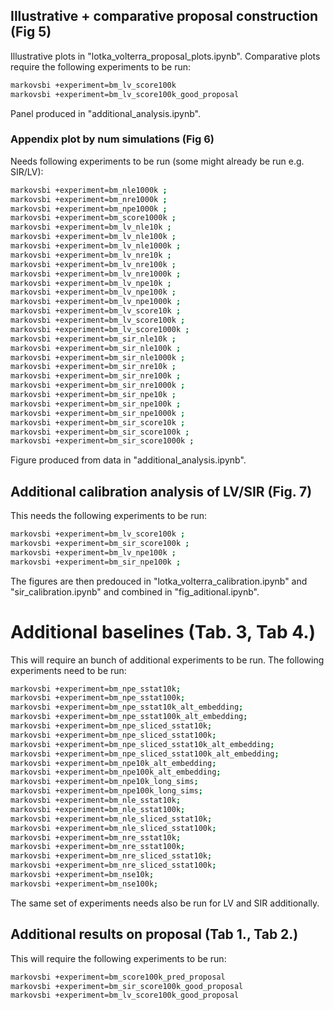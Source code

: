 

## Illustrative + comparative proposal construction (Fig 5)

Illustrative plots in "lotka_volterra_proposal_plots.ipynb". Comparative plots require the following experiments to be run:

```bash
markovsbi +experiment=bm_lv_score100k
markovsbi +experiment=bm_lv_score100k_good_proposal
```

Panel produced in "additional_analysis.ipynb".



### Appendix plot by num simulations (Fig 6)

Needs following experiments to be run (some might already be run e.g. SIR/LV):
```bash
markovsbi +experiment=bm_nle1000k ;
markovsbi +experiment=bm_nre1000k ;
markovsbi +experiment=bm_npe1000k ;
markovsbi +experiment=bm_score1000k ;
markovsbi +experiment=bm_lv_nle10k ;
markovsbi +experiment=bm_lv_nle100k ;
markovsbi +experiment=bm_lv_nle1000k ;
markovsbi +experiment=bm_lv_nre10k ;
markovsbi +experiment=bm_lv_nre100k ;
markovsbi +experiment=bm_lv_nre1000k ;
markovsbi +experiment=bm_lv_npe10k ;
markovsbi +experiment=bm_lv_npe100k ;
markovsbi +experiment=bm_lv_npe1000k ;
markovsbi +experiment=bm_lv_score10k ;
markovsbi +experiment=bm_lv_score100k ;
markovsbi +experiment=bm_lv_score1000k ;
markovsbi +experiment=bm_sir_nle10k ;
markovsbi +experiment=bm_sir_nle100k ;
markovsbi +experiment=bm_sir_nle1000k ;
markovsbi +experiment=bm_sir_nre10k ;
markovsbi +experiment=bm_sir_nre100k ;
markovsbi +experiment=bm_sir_nre1000k ;
markovsbi +experiment=bm_sir_npe10k ;
markovsbi +experiment=bm_sir_npe100k ;
markovsbi +experiment=bm_sir_npe1000k ;
markovsbi +experiment=bm_sir_score10k ;
markovsbi +experiment=bm_sir_score100k ;
markovsbi +experiment=bm_sir_score1000k ;
```

Figure produced from data in "additional_analysis.ipynb".

## Additional calibration analysis of LV/SIR (Fig. 7)

This needs the following experiments to be run:

```bash
markovsbi +experiment=bm_lv_score100k ;
markovsbi +experiment=bm_sir_score100k ;
markovsbi +experiment=bm_lv_npe100k ;
markovsbi +experiment=bm_sir_npe100k ;
```

The figures are then predouced in "lotka_volterra_calibration.ipynb" and "sir_calibration.ipynb" and combined in "fig_aditional.ipynb".

# Additional baselines (Tab. 3, Tab 4.)

This will require an bunch of additional experiments to be run. The following experiments need to be run:

```bash
markovsbi +experiment=bm_npe_sstat10k;
markovsbi +experiment=bm_npe_sstat100k;
markovsbi +experiment=bm_npe_sstat10k_alt_embedding;
markovsbi +experiment=bm_npe_sstat100k_alt_embedding;
markovsbi +experiment=bm_npe_sliced_sstat10k;
markovsbi +experiment=bm_npe_sliced_sstat100k;
markovsbi +experiment=bm_npe_sliced_sstat10k_alt_embedding;
markovsbi +experiment=bm_npe_sliced_sstat100k_alt_embedding;
markovsbi +experiment=bm_npe10k_alt_embedding;
markovsbi +experiment=bm_npe100k_alt_embedding;
markovsbi +experiment=bm_npe10k_long_sims;
markovsbi +experiment=bm_npe100k_long_sims;
markovsbi +experiment=bm_nle_sstat10k;
markovsbi +experiment=bm_nle_sstat100k;
markovsbi +experiment=bm_nle_sliced_sstat10k;
markovsbi +experiment=bm_nle_sliced_sstat100k;
markovsbi +experiment=bm_nre_sstat10k;
markovsbi +experiment=bm_nre_sstat100k;
markovsbi +experiment=bm_nre_sliced_sstat10k;
markovsbi +experiment=bm_nre_sliced_sstat100k;
markovsbi +experiment=bm_nse10k;
markovsbi +experiment=bm_nse100k;
```

The same set of experiments needs also be run for LV and SIR additionally.

## Additional results on proposal (Tab 1., Tab 2.)

This will require the following experiments to be run:

```bash
markovsbi +experiment=bm_score100k_pred_proposal
markovsbi +experiment=bm_sir_score100k_good_proposal
markovsbi +experiment=bm_lv_score100k_good_proposal
```
